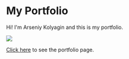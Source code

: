<h1>My Portfolio</h1>
<p>Hi! I'm Arseniy Kolyagin and this is my portfolio.</p>

<p>
	<img src="https://github.com/MgkLear/Portfolio_Project/tree/master/app/img/@1x/bg-top.jpg">
</p>

<p><a href="https://mgklear.github.io/Portfolio_Project/app/">Click here</a> to see the portfolio page.</p>
